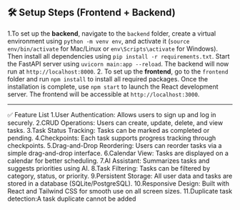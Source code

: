 🛠️ Setup Steps (Frontend + Backend)
--------------------------------------------
1.To set up the **backend**, navigate to the `backend` folder, create a virtual environment using `python -m venv env`, and activate it (`source env/bin/activate` for Mac/Linux or `env\Scripts\activate` for Windows). Then install all dependencies using `pip install -r requirements.txt`. Start the FastAPI server using `uvicorn main:app --reload`. The backend will now run at `http://localhost:8000`.
2. To set up the **frontend**, go to the `frontend` folder and run `npm install` to install all required packages. Once the installation is complete, use `npm start` to launch the React development server. The frontend will be accessible at `http://localhost:3000`.

--------------------------------------------
✅ Feature List
1.User Authentication: Allows users to sign up and log in securely.
2.CRUD Operations: Users can create, update, delete, and view tasks.
3.Task Status Tracking: Tasks can be marked as completed or pending.
4.Checkpoints: Each task supports progress tracking through checkpoints.
5.Drag-and-Drop Reordering: Users can reorder tasks via a simple drag-and-drop interface.
6.Calendar View: Tasks are displayed on a calendar for better scheduling.
7.AI Assistant: Summarizes tasks and suggests priorities using AI.
8.Task Filtering: Tasks can be filtered by category, status, or priority.
9.Persistent Storage: All user data and tasks are stored in a database (SQLite/PostgreSQL).
10.Responsive Design: Built with React and Tailwind CSS for smooth use on all screen sizes.
11.Duplicate task detection:A task duplicate cannot be added

